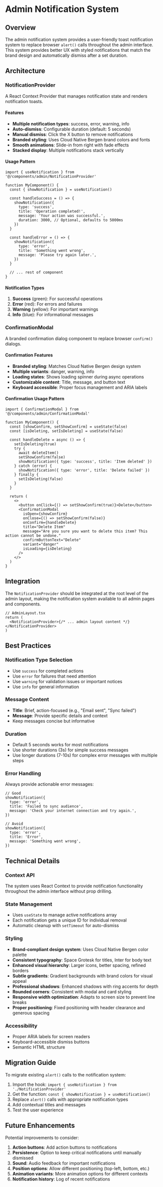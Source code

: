 # Admin Notification System

## Overview

The admin notification system provides a user-friendly toast notification system to replace browser `alert()` calls throughout the admin interface. This system provides better UX with styled notifications that match the brand design and automatically dismiss after a set duration.

## Architecture

### NotificationProvider

A React Context Provider that manages notification state and renders notification toasts.

#### Features

- **Multiple notification types**: success, error, warning, info
- **Auto-dismiss**: Configurable duration (default: 5 seconds)
- **Manual dismiss**: Click the X button to remove notifications
- **Branded styling**: Uses Cloud Native Bergen brand colors and fonts
- **Smooth animations**: Slide-in from right with fade effects
- **Stacked display**: Multiple notifications stack vertically

#### Usage Pattern

```tsx
import { useNotification } from '@/components/admin/NotificationProvider'

function MyComponent() {
  const { showNotification } = useNotification()

  const handleSuccess = () => {
    showNotification({
      type: 'success',
      title: 'Operation completed!',
      message: 'Your action was successful.',
      duration: 3000, // Optional, defaults to 5000ms
    })
  }

  const handleError = () => {
    showNotification({
      type: 'error',
      title: 'Something went wrong',
      message: 'Please try again later.',
    })
  }

  // ... rest of component
}
```

#### Notification Types

1. **Success** (green): For successful operations
2. **Error** (red): For errors and failures
3. **Warning** (yellow): For important warnings
4. **Info** (blue): For informational messages

### ConfirmationModal

A branded confirmation dialog component to replace browser `confirm()` dialogs.

#### Confirmation Features

- **Branded styling**: Matches Cloud Native Bergen design system
- **Multiple variants**: danger, warning, info
- **Loading states**: Shows loading spinner during async operations
- **Customizable content**: Title, message, and button text
- **Keyboard accessible**: Proper focus management and ARIA labels

#### Confirmation Usage Pattern

```tsx
import { ConfirmationModal } from '@/components/admin/ConfirmationModal'

function MyComponent() {
  const [showConfirm, setShowConfirm] = useState(false)
  const [isDeleting, setIsDeleting] = useState(false)

  const handleDelete = async () => {
    setIsDeleting(true)
    try {
      await deleteItem()
      setShowConfirm(false)
      showNotification({ type: 'success', title: 'Item deleted' })
    } catch (error) {
      showNotification({ type: 'error', title: 'Delete failed' })
    } finally {
      setIsDeleting(false)
    }
  }

  return (
    <>
      <button onClick={() => setShowConfirm(true)}>Delete</button>
      <ConfirmationModal
        isOpen={showConfirm}
        onClose={() => setShowConfirm(false)}
        onConfirm={handleDelete}
        title="Delete Item"
        message="Are you sure you want to delete this item? This action cannot be undone."
        confirmButtonText="Delete"
        variant="danger"
        isLoading={isDeleting}
      />
    </>
  )
}
```

## Integration

The `NotificationProvider` should be integrated at the root level of the admin layout, making the notification system available to all admin pages and components.

```tsx
// AdminLayout.tsx
return (
  <NotificationProvider>{/* ... admin layout content */}</NotificationProvider>
)
```

## Best Practices

### Notification Type Selection

- Use `success` for completed actions
- Use `error` for failures that need attention
- Use `warning` for validation issues or important notices
- Use `info` for general information

### Message Content

- **Title**: Brief, action-focused (e.g., "Email sent", "Sync failed")
- **Message**: Provide specific details and context
- Keep messages concise but informative

### Duration

- Default 5 seconds works for most notifications
- Use shorter durations (3s) for simple success messages
- Use longer durations (7-10s) for complex error messages with multiple steps

### Error Handling

Always provide actionable error messages:

```tsx
// Good
showNotification({
  type: 'error',
  title: 'Failed to sync audience',
  message: 'Check your internet connection and try again.',
})

// Avoid
showNotification({
  type: 'error',
  title: 'Error',
  message: 'Something went wrong',
})
```

## Technical Details

### Context API

The system uses React Context to provide notification functionality throughout the admin interface without prop drilling.

### State Management

- Uses `useState` to manage active notifications array
- Each notification gets a unique ID for individual removal
- Automatic cleanup with `setTimeout` for auto-dismiss

### Styling

- **Brand-compliant design system**: Uses Cloud Native Bergen color palette
- **Consistent typography**: Space Grotesk for titles, Inter for body text
- **Enhanced visual hierarchy**: Larger icons, better spacing, refined borders
- **Subtle gradients**: Gradient backgrounds with brand colors for visual appeal
- **Professional shadows**: Enhanced shadows with ring accents for depth
- **Rounded corners**: Consistent with modal and card styling
- **Responsive width optimization**: Adapts to screen size to prevent line breaks
- **Proper positioning**: Fixed positioning with header clearance and generous spacing

### Accessibility

- Proper ARIA labels for screen readers
- Keyboard-accessible dismiss buttons
- Semantic HTML structure

## Migration Guide

To migrate existing `alert()` calls to the notification system:

1. Import the hook: `import { useNotification } from './NotificationProvider'`
2. Get the function: `const { showNotification } = useNotification()`
3. Replace `alert()` calls with appropriate notification types
4. Add contextual titles and messages
5. Test the user experience

## Future Enhancements

Potential improvements to consider:

1. **Action buttons**: Add action buttons to notifications
2. **Persistence**: Option to keep critical notifications until manually dismissed
3. **Sound**: Audio feedback for important notifications
4. **Position options**: Allow different positioning (top-left, bottom, etc.)
5. **Animation variants**: More animation options for different contexts
6. **Notification history**: Log of recent notifications
